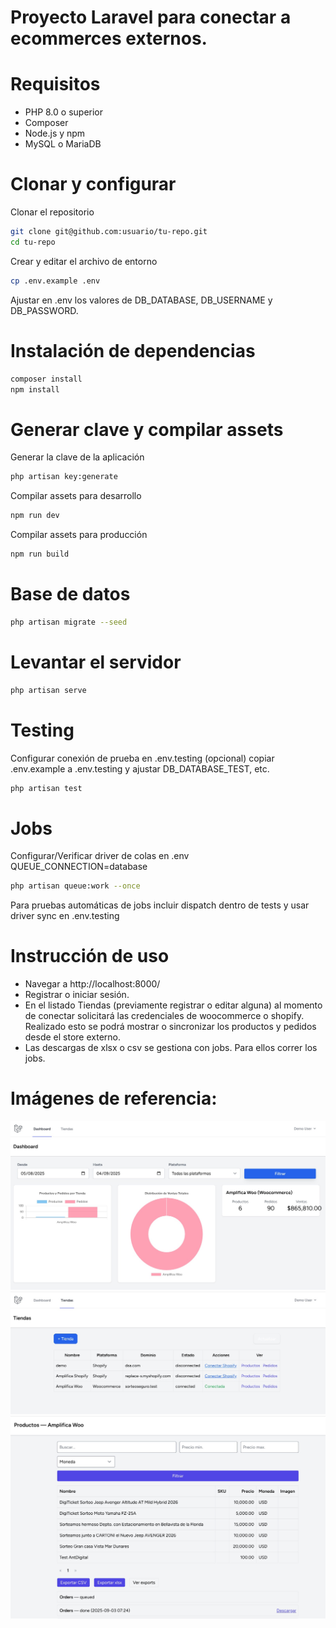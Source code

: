 # Proyecto Laravel para conectar a ecommerces externos.

# Requisitos
- PHP 8.0 o superior
- Composer
- Node.js y npm
- MySQL o MariaDB

# Clonar y configurar
Clonar el repositorio 
```bash
git clone git@github.com:usuario/tu-repo.git
cd tu-repo
```
Crear y editar el archivo de entorno 
```bash
cp .env.example .env
```
Ajustar en .env los valores de DB_DATABASE, DB_USERNAME y DB_PASSWORD.

# Instalación de dependencias
```bash
composer install 
npm install
```

# Generar clave y compilar assets
Generar la clave de la aplicación 
```bash
php artisan key:generate
```

Compilar assets para desarrollo 
```bash
npm run dev
```

Compilar assets para producción 
```bash
npm run build
```

# Base de datos
```bash
php artisan migrate --seed
```

# Levantar el servidor
```bash
php artisan serve
```

# Testing

Configurar conexión de prueba en .env.testing (opcional) copiar .env.example a .env.testing y ajustar DB_DATABASE_TEST, etc.

```bash
php artisan test 
```

# Jobs

Configurar/Verificar driver de colas en .env QUEUE_CONNECTION=database

```bash
php artisan queue:work --once
```

Para pruebas automáticas de jobs incluir dispatch dentro de tests y usar driver sync en .env.testing


# Instrucción de uso
- Navegar a http://localhost:8000/
- Registrar o iniciar sesión.
- En el listado Tiendas (previamente registrar o editar alguna) al momento de conectar solicitará las credenciales de woocommerce o shopify. Realizado esto se podrá mostrar o sincronizar los productos y pedidos desde el store externo.
- Las descargas de xlsx o csv se gestiona con jobs. Para ellos correr los jobs. 

# Imágenes de referencia:

![Captura 1](public/images/read-1.jpeg)
![Captura 2](public/images/read-2.jpeg)
![Captura 3](public/images/read-3.jpeg)
